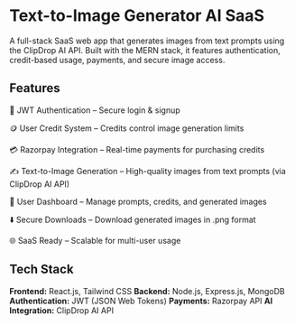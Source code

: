 # Text-to-Image Generator AI SaaS

A full-stack SaaS web app that generates images from text prompts using the ClipDrop AI API.
Built with the MERN stack, it features authentication, credit-based usage, payments, and secure image access.

## Features

🔑 JWT Authentication – Secure login & signup

🪙 User Credit System – Credits control image generation limits

💳 Razorpay Integration – Real-time payments for purchasing credits

✍️ Text-to-Image Generation – High-quality images from text prompts (via ClipDrop AI API)

📂 User Dashboard – Manage prompts, credits, and generated images

⬇️ Secure Downloads – Download generated images in .png format

🌐 SaaS Ready – Scalable for multi-user usage

## Tech Stack

**Frontend:** React.js, Tailwind CSS
**Backend:** Node.js, Express.js, MongoDB
**Authentication:** JWT (JSON Web Tokens)
**Payments:** Razorpay API
**AI Integration:** ClipDrop AI API
